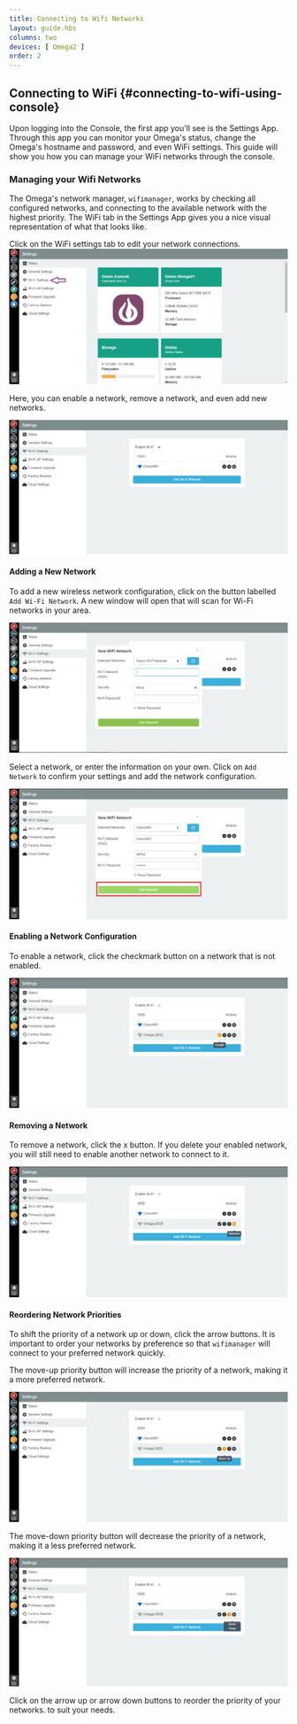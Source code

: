 ```yaml
---
title: Connecting to Wifi Networks
layout: guide.hbs
columns: two
devices: [ Omega2 ]
order: 2
---
```



## Connecting to WiFi {#connecting-to-wifi-using-console}

Upon logging into the Console, the first app you'll see is the Settings App. Through this app you can monitor your Omega's status, change the Omega's hostname and password, and even WiFi settings. This guide will show you how you can manage your WiFi networks through the console.

### Managing your Wifi Networks

<!-- // explanation of how wifimanager works (can have many configured networks, and it will connect to the available ) -->

The Omega's network manager, `wifimanager`, works by checking all configured networks, and connecting to the available network with the highest priority. The WiFi tab in the Settings App gives you a nice visual representation of what that looks like.


Click on the WiFi settings tab to edit your network connections.
![settings-page](../img/connecting-to-wifi-1.png)

Here, you can enable a network, remove a network, and even add new networks.

![wifi-settings-page](../img/connecting-to-wifi-2.png)



#### Adding a New Network

To add a new wireless network configuration, click on the button labelled `Add Wi-Fi Network`. A new window will open that will scan for Wi-Fi networks in your area.

![wifi-modal](../img/connecting-to-wifi-3.png)

Select a network, or enter the information on your own. Click on `Add Network` to confirm your settings and add the network configuration.

![wifi-modal-with-settings](../img/connecting-to-wifi-4.png)



#### Enabling a Network Configuration

To enable a network, click the checkmark button on a network that is not enabled.

![wifi-enable-button](../img/connecting-to-wifi-5.png)



#### Removing a Network

To remove a network, click the x button. If you delete your enabled network, you will still need to enable another network to connect to it.

![wifi-remove-button](../img/connecting-to-wifi-6.png)


#### Reordering Network Priorities

To shift the priority of a network up or down, click the arrow buttons. It is important to order your networks by preference so that `wifimanager` will connect to your preferred network quickly.

The move-up priority button will increase the priority of a network, making it a more preferred network.

![wifi-move-up](../img/connecting-to-wifi-7.png)

The move-down priority button will decrease the priority of a network, making it a less preferred network.

![wifi-move-down](../img/connecting-to-wifi-8.png)


Click on the arrow up or arrow down buttons to reorder the priority of your networks. to suit your needs.
